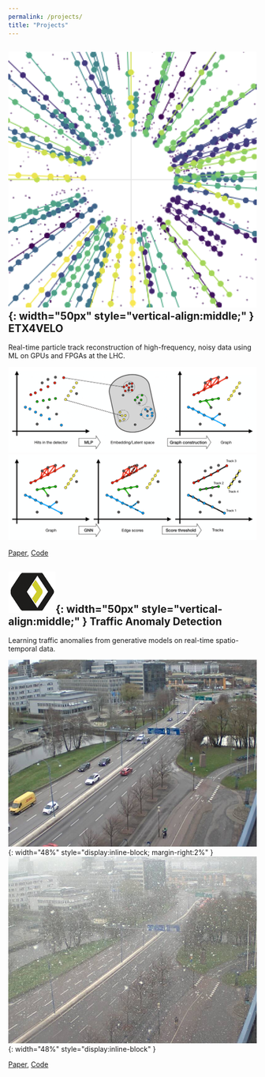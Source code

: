 ```yaml
---
permalink: /projects/
title: "Projects"
---
```


## ![logo](/assets/images/etx4velo-avatar.png){: width="50px" style="vertical-align:middle;" } ETX4VELO

Real-time particle track reconstruction of high-frequency, noisy data using ML on GPUs and FPGAs at the LHC. 

[![etx4velo-1 preview](/assets/images/etx4velo-1.png)](/assets/images/etx4velo-1.pdf)
[![etx4velo-2 preview](/assets/images/etx4velo-2.png)](/assets/images/etx4velo-2.pdf)

[Paper](https://dx.doi.org/10.1088/1748-0221/19/12/P12022), [Code](https://gitlab.cern.ch/gdl4hep)

## ![logo](/assets/images/xim-logo.png){: width="50px" style="vertical-align:middle;" } Traffic Anomaly Detection

Learning traffic anomalies from generative models on real-time spatio-temporal data.

![xim-1](/assets/images/xim-1.png){: width="48%" style="display:inline-block; margin-right:2%" }
![xim-2](/assets/images/xim-2.png){: width="48%" style="display:inline-block" }

[Paper](https://arxiv.org/abs/2502.01391), [Code](https://gitlab.cern.ch/fgiasemi/traffic-anomaly-detection)
